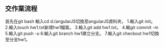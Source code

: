 ## 交作業流程

首先在git bash 輸入cd d:/angularJS切換至angularJS資料夾， 1.輸入git init。 2.輸入touch hw1.txt新增hw1檔案。 3.輸入git add hw1.txt。 4.輸git commit -m 5.輸入git push -u 6.輸入git branch hw1建立分支。 7.輸入git checkout hw1切換至分支hw1。
